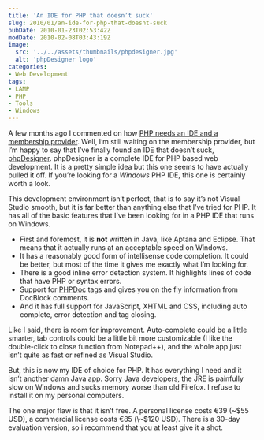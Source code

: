 ```yaml
---
title: 'An IDE for PHP that doesn’t suck'
slug: 2010/01/an-ide-for-php-that-doesnt-suck
pubDate: 2010-01-23T02:53:42Z
modDate: 2010-02-08T03:43:19Z
image:
  src: '../../assets/thumbnails/phpdesigner.jpg'
  alt: 'phpDesigner logo'
categories:
- Web Development
tags:
- LAMP
- PHP
- Tools
- Windows
---
```


A few months ago I commented on how [PHP needs an IDE and a membership provider](/2009/09/php-needs-an-ide-and-a-membership-provider/). Well, I’m still waiting on the membership provider, but I’m happy to say that I’ve finally found an IDE that doesn’t suck, [phpDesigner](http://www.mpsoftware.dk/). phpDesigner is a complete IDE for PHP based web development. It is a pretty simple idea but this one seems to have actually pulled it off. If you’re looking for a *Windows* PHP IDE, this one is certainly worth a look.

This development environment isn’t perfect, that is to say it’s not Visual Studio smooth, but it is far better than anything else that I’ve tried for PHP. It has all of the basic features that I’ve been looking for in a PHP IDE that runs on Windows.

 * First and foremost, it is **not** written in Java, like Aptana and Eclipse. That means that it actually runs at an acceptable speed on Windows.
 * It has a reasonably good form of intellisense code completion. It could be better, but most of the time it gives me exactly what I’m looking for.
 * There is a good inline error detection system. It highlights lines of code that have PHP or syntax errors.
 * Support for [PHPDoc](https://en.wikipedia.org/wiki/PHPDoc) tags and gives you on the fly information from DocBlock comments.
 * And it has full support for JavaScript, XHTML and CSS, including auto complete, error detection and tag closing.

Like I said, there is room for improvement. Auto-complete could be a little smarter, tab controls could be a little bit more customizable (I like the double-click to close function from Notepad++), and the whole app just isn’t quite as fast or refined as Visual Studio.

But, this is now my IDE of choice for PHP. It has everything I need and it isn’t another damn Java app. Sorry Java developers, the JRE is painfully slow on Windows and sucks memory worse than old Firefox. I refuse to install it on my personal computers.

The one major flaw is that it isn’t free. A personal license costs €39 (\~$55 USD), a commercial license costs €85 (\~$120 USD). There is a 30-day evaluation version, so i recommend that you at least give it a shot.

